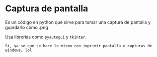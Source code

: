 # Captura de pantalla
Es un código en python que sirve para tomar una captura de pantalla y guardarlo como .png


Usa librerías como `pyautogui` y `tkinter`.

`Si, ya se que se hace lo mismo con imprimir pantalla o capturas de windows, lol`